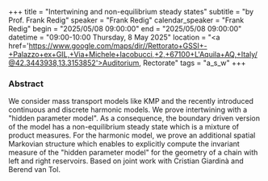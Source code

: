 +++
title = "Intertwining and non-equilibrium steady states"
subtitle = "by Prof. Frank Redig"
speaker = "Frank Redig"
calendar_speaker = "Frank Redig"
begin = "2025/05/08  09:00:00"
end = "2025/05/08  09:00:00"
datetime = "09:00-10:00 Thursday, 8 May 2025"
location = "<a href='https://www.google.com/maps/dir//Rettorato+GSSI+-+Palazzo+ex+GIL,+Via+Michele+Iacobucci,+2,+67100+L'Aquila+AQ,+Italy/@42.3443938,13.3153852'>Auditorium, Rectorate</a>"
tags = "a_s_w"
+++

### Abstract
We consider mass transport models like KMP and the recently introduced continuous and discrete harmonic models. We prove intertwining with a "hidden parameter model". As a consequence, the boundary driven version of the model has a non-equilibrium steady state which is a mixture of product measures. For the harmonic model, we prove an additional spatial Markovian structure which enables to explicitly compute the invariant measure of the "hidden parameter model" for the geometry of a chain with left and right reservoirs. Based on joint work with Cristian Giardinà and Berend van Tol.
